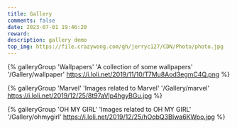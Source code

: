 ```yaml
---
title: Gallery
comments: false
date: 2023-07-01 19:46:20
reward:
description: gallery demo
top_img: https://file.crazywong.com/gh/jerryc127/CDN/Photo/photo.jpg
---
```


{% galleryGroup 'Wallpapers' 'A collection of some wallpapers' '/Gallery/wallpaper' https://i.loli.net/2019/11/10/T7Mu8Aod3egmC4Q.png %}

{% galleryGroup 'Marvel' 'Images related to Marvel' '/Gallery/marvel' https://i.loli.net/2019/12/25/8t97aVlp4hgyBGu.jpg %}

{% galleryGroup 'OH MY GIRL' 'Images related to OH MY GIRL' '/Gallery/ohmygirl' https://i.loli.net/2019/12/25/hOqbQ3BIwa6KWpo.jpg %}
